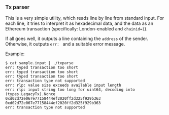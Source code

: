 ### Tx parser

This is a very simple utility, which reads line by line from standard input. 
For each line, it tries to interpret it as hexadecimal data, and the data as
an Ethereum transaction (specifically: London-enabled and `chainid=1`).

If all goes well, it outputs a line containing the `address` of the sender. 
Otherwise, it outputs `err: ` and a suitable error message. 

Example: 

```
$ cat sample.input | ./txparse 
err: typed transaction too short
err: typed transaction too short
err: typed transaction too short
err: transaction type not supported
err: rlp: value size exceeds available input length
err: rlp: input string too long for uint64, decoding into (types.LegacyTx).Nonce
0xd02d72e067e77158444ef2020ff2d325f929b363
0xd02d72e067e77158444ef2020ff2d325f929b363
err: transaction type not supported
```
